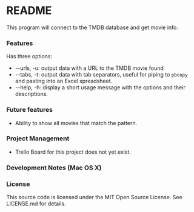 # README

This program will connect to the TMDB database and get movie info.

### Features

Has three options:
* --urls, -u: output data with a URL to the TMDB movie found
* --tabs, -t: output data with tab separators, useful for piping to `pbcopy` and pasting
    into an Excel spreadsheet.
* --help, -h: display a short usage message with the options and their descriptions.

### Future features

* Ability to show all movies that match the pattern.

### Project Management

* Trello Board for this project does not yet exist.

### Development Notes (Mac OS X)

### License

This source code is licensed under the MIT Open Source License.  See LICENSE.md for
details.


